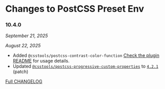 # Changes to PostCSS Preset Env

### 10.4.0

_September 21, 2025_

_August 22, 2025_

- Added `@csstools/postcss-contrast-color-function` [Check the plugin README](https://github.com/csstools/postcss-plugins/tree/main/plugins/postcss-contrast-color-function#readme) for usage details.
- Updated [`@csstools/postcss-progressive-custom-properties`](https://github.com/csstools/postcss-plugins/tree/main/plugins/postcss-progressive-custom-properties) to [`4.2.1`](https://github.com/csstools/postcss-plugins/tree/main/plugins/postcss-progressive-custom-properties/CHANGELOG.md#421) (patch)

[Full CHANGELOG](https://github.com/csstools/postcss-plugins/tree/main/plugin-packs/postcss-preset-env/CHANGELOG.md)
